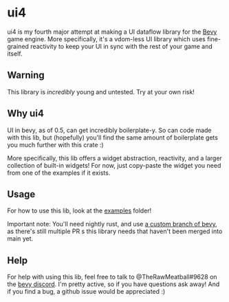 # ui4

ui4 is my fourth major attempt at making a UI dataflow library for the [Bevy](https://github.com/bevyengine/bevy) game engine. More specifically, it's a vdom-less UI library which uses fine-grained reactivity to keep your UI in sync with the rest of your game and itself.

## Warning

This library is *incredibly* young and untested. Try at your own risk!

## Why ui4

UI in bevy, as of 0.5, can get incredibly boilerplate-y. So can code made with this lib, but (hopefully) you'll find the same amount of boilerplate gets you much further with this crate :)

More specifically, this lib offers a widget abstraction, reactivity, and a larger collection of built-in widgets! For now, just copy-paste the widget you need from one of the examples if it exists.

## Usage

For how to use this lib, look at the [examples](examples) folder!

Important note: You'll need nightly rust, and use [a custom branch of bevy](https://github.com/TheRawMeatball/bevy/tree/runs-ui4), as there's still multiple PR s this library needs that haven't been merged into main yet.

## Help

For help with using this lib, feel free to talk to @TheRawMeatball#9628 on the [bevy discord](https://discord.gg/bevy). I'm pretty active, so if you have questions ask away! And if you find a bug, a github issue would be appreciated :)
